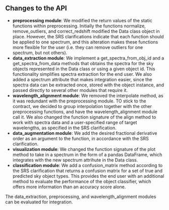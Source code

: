 ## Changes to the API

- **preprocessing module**: We modified the return values of the static functions within 
preprocessing.  Initially the functions normalize, remove_outliers, and correct_redshift
modified the Data class object in place.  However, the SRS clarifications indicate that
each function should be applied to one spectrum, and this alteration makes these
functions more flexible for the user (i.e. they can remove outliers for one spectrum,
but not others).
- **data_extraction module**: We implement a get_spectra_from_obj_id and a get_spectra_from_data methods that obtains the spectra for the sky objects represented in the Data class or using a given object id. This functionality simplifies spectra extraction for the end user. We also added a spectrum attribute that makes integration easier, since the spectra data can be extracted once, stored with the object instance, and passed directly to several other modules that require it. 
- **wavelength_alignment module**: We removed the interpolate method, as it was redundant with the preprocessing module. TO stick to the contract, we decided  to group interpolation together with the other preprocessing functions, and have the wavelength_alignment module call it. We also changed the function signature of the align method to work with spectra data and a user-specified range of target wavelengths, as specified in the SRS clarification.
- **data_augmentation module**: We add the desired fractional derivative order as an argument to the function, in accordance with the SRS clarification.
- **visualization module**: We changed the function signature of the plot method to take in a spectrum in the form of a pandas DataFrame, which integrates with the new spectrum attrihute in the Data class.
- **classification module**: We add a confusion_matrix method according to the 
SRS clarification that returns a confusion matrix for a set of true and predicted
sky object types.  This provides the end user with an additional method to 
evaluate the performance of the object classifier, which offers more information
than an accuracy score alone. 

The data_extraction, preprocessing, and wavelength_alignment modules can be evaluated for integration.